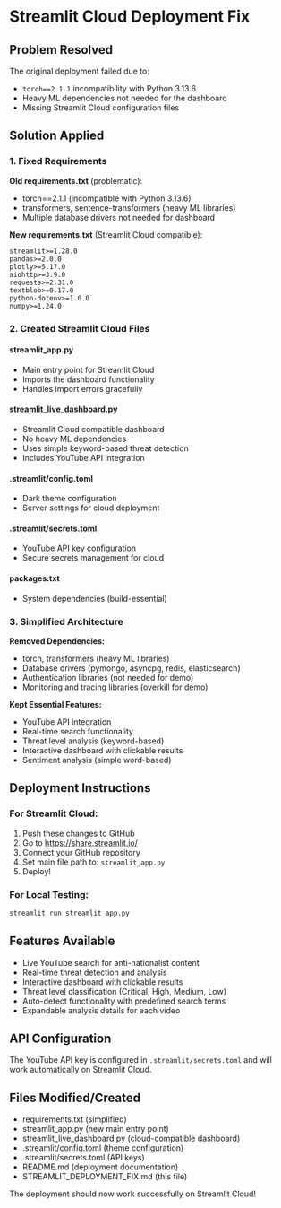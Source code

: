 # Streamlit Cloud Deployment Fix

## Problem Resolved
The original deployment failed due to:
- `torch==2.1.1` incompatibility with Python 3.13.6
- Heavy ML dependencies not needed for the dashboard
- Missing Streamlit Cloud configuration files

## Solution Applied

### 1. Fixed Requirements
**Old requirements.txt** (problematic):
- torch==2.1.1 (incompatible with Python 3.13.6)
- transformers, sentence-transformers (heavy ML libraries)
- Multiple database drivers not needed for dashboard

**New requirements.txt** (Streamlit Cloud compatible):
```
streamlit>=1.28.0
pandas>=2.0.0
plotly>=5.17.0
aiohttp>=3.9.0
requests>=2.31.0
textblob>=0.17.0
python-dotenv>=1.0.0
numpy>=1.24.0
```

### 2. Created Streamlit Cloud Files

#### streamlit_app.py
- Main entry point for Streamlit Cloud
- Imports the dashboard functionality
- Handles import errors gracefully

#### streamlit_live_dashboard.py
- Streamlit Cloud compatible dashboard
- No heavy ML dependencies
- Uses simple keyword-based threat detection
- Includes YouTube API integration

#### .streamlit/config.toml
- Dark theme configuration
- Server settings for cloud deployment

#### .streamlit/secrets.toml
- YouTube API key configuration
- Secure secrets management for cloud

#### packages.txt
- System dependencies (build-essential)

### 3. Simplified Architecture

**Removed Dependencies:**
- torch, transformers (heavy ML libraries)
- Database drivers (pymongo, asyncpg, redis, elasticsearch)
- Authentication libraries (not needed for demo)
- Monitoring and tracing libraries (overkill for demo)

**Kept Essential Features:**
- YouTube API integration
- Real-time search functionality
- Threat level analysis (keyword-based)
- Interactive dashboard with clickable results
- Sentiment analysis (simple word-based)

## Deployment Instructions

### For Streamlit Cloud:
1. Push these changes to GitHub
2. Go to https://share.streamlit.io/
3. Connect your GitHub repository
4. Set main file path to: `streamlit_app.py`
5. Deploy!

### For Local Testing:
```bash
streamlit run streamlit_app.py
```

## Features Available
- Live YouTube search for anti-nationalist content
- Real-time threat detection and analysis
- Interactive dashboard with clickable results
- Threat level classification (Critical, High, Medium, Low)
- Auto-detect functionality with predefined search terms
- Expandable analysis details for each video

## API Configuration
The YouTube API key is configured in `.streamlit/secrets.toml` and will work automatically on Streamlit Cloud.

## Files Modified/Created
- requirements.txt (simplified)
- streamlit_app.py (new main entry point)
- streamlit_live_dashboard.py (cloud-compatible dashboard)
- .streamlit/config.toml (theme configuration)
- .streamlit/secrets.toml (API keys)
- README.md (deployment documentation)
- STREAMLIT_DEPLOYMENT_FIX.md (this file)

The deployment should now work successfully on Streamlit Cloud!